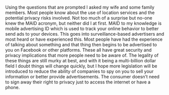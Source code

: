 Using the questions that are prompted I asked my wife and some family members. Most people know about the use of location services and the potential privacy risks involved. Not too much of a surprise but no-one knew the MAID acronym, but neither did I at first. MAID to my knowledge is mobile advertising ID which is used to track your online behavior to better send ads to your devices. This goes into surveillance-based advertisers and most heard or have experienced this. Most people have had the experience of talking about something and that thing then begins to be advertised to you on Facebook or other platforms. These all have great security and privacy implications that more people need to be aware of. The legality of these things are still murky at best, and with it being a multi-billion dollar field I doubt things will change quickly, but I hope more legislation will be introduced to reduce the ability of companies to spy on you to sell your information or better provide advertisements. The consumer doesn’t need to sign away their right to privacy just to access the internet or have a phone. 
